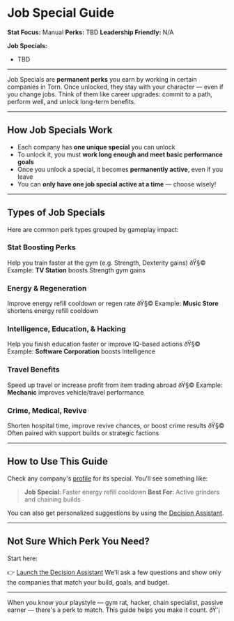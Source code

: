 ﻿# Job Special Guide

**Stat Focus:** Manual
**Perks:** TBD
**Leadership Friendly:** N/A

**Job Specials:**
- TBD
---

Job Specials are **permanent perks** you earn by working in certain companies in Torn. Once unlocked, they stay with your character — even if you change jobs. Think of them like career upgrades: commit to a path, perform well, and unlock long-term benefits.

---

## How Job Specials Work

- Each company has **one unique special** you can unlock
- To unlock it, you must **work long enough and meet basic performance goals**
- Once you unlock a special, it becomes **permanently active**, even if you leave
- You can **only have one job special active at a time** — choose wisely!

---

## Types of Job Specials

Here are common perk types grouped by gameplay impact:

### Stat Boosting Perks
Help you train faster at the gym (e.g. Strength, Dexterity gains)
ðŸ§© Example: **TV Station** boosts Strength gym gains

### Energy & Regeneration
Improve energy refill cooldown or regen rate
ðŸ§© Example: **Music Store** shortens energy refill cooldown

### Intelligence, Education, & Hacking
Help you finish education faster or improve IQ-based actions
ðŸ§© Example: **Software Corporation** boosts Intelligence

### Travel Benefits
Speed up travel or increase profit from item trading abroad
ðŸ§© Example: **Mechanic** improves vehicle/travel performance

### Crime, Medical, Revive
Shorten hospital time, improve revive chances, or boost crime results
ðŸ§© Often paired with support builds or strategic factions

---

## How to Use This Guide

Check any company's [profile](./index.md) for its special. You'll see something like:

> **Job Special**: Faster energy refill cooldown
> **Best For**: Active grinders and chaining builds

You can also get personalized suggestions by using the [Decision Assistant](../decision_flow/index.md).

---

## Not Sure Which Perk You Need?

Start here:

👉 [Launch the Decision Assistant](../decision_flow/index.md)
We'll ask a few questions and show only the companies that match your build, goals, and budget.

---

When you know your playstyle — gym rat, hacker, chain specialist, passive earner — there's a perk to match. This guide helps you make it count. ðŸ'¡
